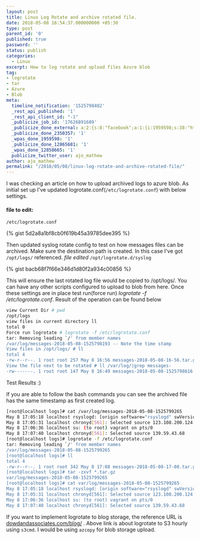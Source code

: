 ```yaml
---
layout: post
title: Linux Log Rotate and archive rotated file.
date: 2018-05-08 16:54:37.000000000 +05:30
type: post
parent_id: '0'
published: true
password: ''
status: publish
categories:
  - Linux
excerpt: How to log rotate and upload files Azure blob
tag:
- logrotate
- tar
- Azure
- Blob
meta:
  timeline_notification: '1525798482'
  _rest_api_published: '1'
  _rest_api_client_id: "-1"
  _publicize_job_id: '17626891689'
  _publicize_done_external: a:2:{s:8:"facebook";a:1:{i:1959598;s:38:"https://facebook.com/10211757460713471";}s:7:"twitter";a:1:{i:12858665;s:56:"https://twitter.com/ajo_mathew/status/993896998595170306";}}
  _publicize_done_2350357: '1'
  _wpas_done_1959598: '1'
  _publicize_done_12865681: '1'
  _wpas_done_12858665: '1'
  publicize_twitter_user: ajo_mathew
author: ajo_mathew
permalink: "/2018/05/08/linux-log-rotate-and-archive-rotated-file/"
---
```

I was checking an article on how to upload archived logs to azure blob.
As initial set up I've updated logrotate.conf(`/etc/logrotate.conf`) with below settings.

#### file to edit:

`/etc/logrotate.conf`

{% gist 5d2a8a1bf8cb0f619b45a39785dee395 %}

Then updated syslog rotate config to test on how messages files can be archived. Make sure the destination path is created. In this case I've got `/opt/logs/` referenced.
*file edited* 
`/opt/logrotate.d/syslog`

{% gist bacb68f7f66e346d1d80f2a934c00856 %}

This will ensure the last rotated log file would be copied to /opt/logs/. You can have any other scripts configured to upload to blob from here.
Once these settings are in place test run(force run) _logrotate -f /etc/logrotate.conf_.
Result of the operation can be found below

```bash
view Current Dir # pwd
/opt/logs
view files in current directory ll
total 0
Force run logrotate # logrotate -f /etc/logrotate.conf 
tar: Removing leading `/' from member names
/var/log/messages-2018-05-08-1525798193 -- Note the time stamp
View files in /opt/logs/ # ll
total 4
-rw-r--r--. 1 root root 257 May 8 16:56 messages-2018-05-08-16-56.tar.gz
View the file next to be rotated # ll /var/log/|grep messages-
-rw-------. 1 root root 147 May 8 16:49 messages-2018-05-08-1525798616
```

Test Results :)

If you are able to follow the bash commands you can see the archived file has the same timestamp as first created log.

```bash 
[root@localhost logs]# cat /var/log/messages-2018-05-08-1525799265
May 8 17:05:18 localhost rsyslogd: [origin software="rsyslogd" swVersion="8.24.0" x-pid="553" x-info="http://www.rsyslog.com"] rsyslogd was HUPed
May 8 17:05:31 localhost chronyd[561]: Selected source 123.108.200.124
May 8 17:06:36 localhost su: (to root) vagrant on pts/0
May 8 17:07:40 localhost chronyd[561]: Selected source 139.59.43.68
[root@localhost logs]# logrotate -f /etc/logrotate.conf
tar: Removing leading `/' from member names
/var/log/messages-2018-05-08-1525799265
[root@localhost logs]# ll
total 4
-rw-r--r--. 1 root root 342 May 8 17:08 messages-2018-05-08-17-08.tar.gz
[root@localhost logs]# tar -zxvf *.tar.gz
var/log/messages-2018-05-08-1525799265
[root@localhost logs]# cat var/log/messages-2018-05-08-1525799265
May 8 17:05:18 localhost rsyslogd: [origin software="rsyslogd" swVersion="8.24.0" x-pid="553" x-info="http://www.rsyslog.com"] rsyslogd was HUPed
May 8 17:05:31 localhost chronyd[561]: Selected source 123.108.200.124
May 8 17:06:36 localhost su: (to root) vagrant on pts/0
May 8 17:07:40 localhost chronyd[561]: Selected source 139.59.43.68
```

If you want to implement logrotate to blog storage, the reference URL is [dowdandassociates.com/blog/](http://www.dowdandassociates.com/blog/content/howto-rotate-logs-to-s3) .
Above link is about logrotate to S3 hourly using `s3cmd`. I would be using `azcopy` for blob storage upload.
